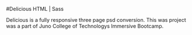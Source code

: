 #Delicious
HTML | Sass

Delicious is a fully responsive three page psd conversion. This was project was a part of Juno College of Technologys Immersive Bootcamp.
